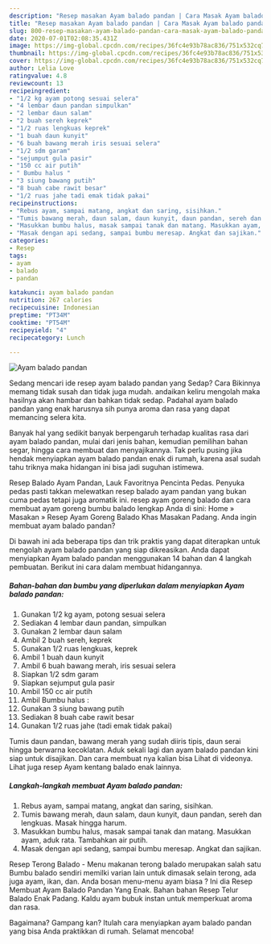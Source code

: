 ```yaml
---
description: "Resep masakan Ayam balado pandan | Cara Masak Ayam balado pandan Yang Enak dan Simpel"
title: "Resep masakan Ayam balado pandan | Cara Masak Ayam balado pandan Yang Enak dan Simpel"
slug: 800-resep-masakan-ayam-balado-pandan-cara-masak-ayam-balado-pandan-yang-enak-dan-simpel
date: 2020-07-01T02:08:35.431Z
image: https://img-global.cpcdn.com/recipes/36fc4e93b78ac836/751x532cq70/ayam-balado-pandan-foto-resep-utama.jpg
thumbnail: https://img-global.cpcdn.com/recipes/36fc4e93b78ac836/751x532cq70/ayam-balado-pandan-foto-resep-utama.jpg
cover: https://img-global.cpcdn.com/recipes/36fc4e93b78ac836/751x532cq70/ayam-balado-pandan-foto-resep-utama.jpg
author: Lelia Love
ratingvalue: 4.8
reviewcount: 13
recipeingredient:
- "1/2 kg ayam potong sesuai selera"
- "4 lembar daun pandan simpulkan"
- "2 lembar daun salam"
- "2 buah sereh keprek"
- "1/2 ruas lengkuas keprek"
- "1 buah daun kunyit"
- "6 buah bawang merah iris sesuai selera"
- "1/2 sdm garam"
- "sejumput gula pasir"
- "150 cc air putih"
- " Bumbu halus "
- "3 siung bawang putih"
- "8 buah cabe rawit besar"
- "1/2 ruas jahe tadi emak tidak pakai"
recipeinstructions:
- "Rebus ayam, sampai matang, angkat dan saring, sisihkan."
- "Tumis bawang merah, daun salam, daun kunyit, daun pandan, sereh dan lengkuas. Masak hingga harum."
- "Masukkan bumbu halus, masak sampai tanak dan matang. Masukkan ayam, aduk rata. Tambahkan air putih."
- "Masak dengan api sedang, sampai bumbu meresap. Angkat dan sajikan."
categories:
- Resep
tags:
- ayam
- balado
- pandan

katakunci: ayam balado pandan 
nutrition: 267 calories
recipecuisine: Indonesian
preptime: "PT34M"
cooktime: "PT54M"
recipeyield: "4"
recipecategory: Lunch

---
```



![Ayam balado pandan](https://img-global.cpcdn.com/recipes/36fc4e93b78ac836/751x532cq70/ayam-balado-pandan-foto-resep-utama.jpg)

Sedang mencari ide resep ayam balado pandan yang Sedap? Cara Bikinnya memang tidak susah dan tidak juga mudah. andaikan keliru mengolah maka hasilnya akan hambar dan bahkan tidak sedap. Padahal ayam balado pandan yang enak harusnya sih punya aroma dan rasa yang dapat memancing selera kita.

Banyak hal yang sedikit banyak berpengaruh terhadap kualitas rasa dari ayam balado pandan, mulai dari jenis bahan, kemudian pemilihan bahan segar, hingga cara membuat dan menyajikannya. Tak perlu pusing jika hendak menyiapkan ayam balado pandan enak di rumah, karena asal sudah tahu triknya maka hidangan ini bisa jadi suguhan istimewa.

Resep Balado Ayam Pandan, Lauk Favoritnya Pencinta Pedas. Penyuka pedas pasti takkan melewatkan resep balado ayam pandan yang bukan cuma pedas tetapi juga aromatik ini. resep ayam goreng balado dan cara membuat ayam goreng bumbu balado lengkap Anda di sini: Home » Masakan » Resep Ayam Goreng Balado Khas Masakan Padang. Anda ingin membuat ayam balado pandan?


Di bawah ini ada beberapa tips dan trik praktis yang dapat diterapkan untuk mengolah ayam balado pandan yang siap dikreasikan. Anda dapat menyiapkan Ayam balado pandan menggunakan 14 bahan dan 4 langkah pembuatan. Berikut ini cara dalam membuat hidangannya.

<!--inarticleads1-->

##### Bahan-bahan dan bumbu yang diperlukan dalam menyiapkan Ayam balado pandan:

1. Gunakan 1/2 kg ayam, potong sesuai selera
1. Sediakan 4 lembar daun pandan, simpulkan
1. Gunakan 2 lembar daun salam
1. Ambil 2 buah sereh, keprek
1. Gunakan 1/2 ruas lengkuas, keprek
1. Ambil 1 buah daun kunyit
1. Ambil 6 buah bawang merah, iris sesuai selera
1. Siapkan 1/2 sdm garam
1. Siapkan sejumput gula pasir
1. Ambil 150 cc air putih
1. Ambil  Bumbu halus :
1. Gunakan 3 siung bawang putih
1. Sediakan 8 buah cabe rawit besar
1. Gunakan 1/2 ruas jahe (tadi emak tidak pakai)


Tumis daun pandan, bawang merah yang sudah diiris tipis, daun serai hingga berwarna kecoklatan. Aduk sekali lagi dan ayam balado pandan kini siap untuk disajikan. Dan cara membuat nya kalian bisa Lihat di videonya. Lihat juga resep Ayam kentang balado enak lainnya. 

<!--inarticleads2-->

##### Langkah-langkah membuat Ayam balado pandan:

1. Rebus ayam, sampai matang, angkat dan saring, sisihkan.
1. Tumis bawang merah, daun salam, daun kunyit, daun pandan, sereh dan lengkuas. Masak hingga harum.
1. Masukkan bumbu halus, masak sampai tanak dan matang. Masukkan ayam, aduk rata. Tambahkan air putih.
1. Masak dengan api sedang, sampai bumbu meresap. Angkat dan sajikan.


Resep Terong Balado - Menu makanan terong balado merupakan salah satu Bumbu balado sendiri memilki varian lain untuk dimasak selain terong, ada juga ayam, ikan, dan. Anda bosan menu-menu ayam biasa ? Ini dia Resep Membuat Ayam Balado Pandan Yang Enak. Bahan bahan Resep Telur Balado Enak Padang. Kaldu ayam bubuk instan untuk memperkuat aroma dan rasa. 

Bagaimana? Gampang kan? Itulah cara menyiapkan ayam balado pandan yang bisa Anda praktikkan di rumah. Selamat mencoba!
